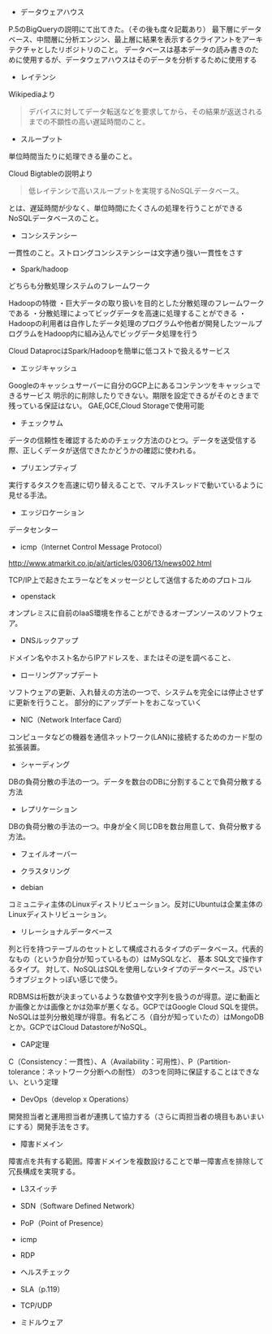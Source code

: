 - データウェアハウス

P.5のBigQueryの説明にて出てきた。（その後も度々記載あり）
最下層にデータベース、中間層に分析エンジン、最上層に結果を表示するクライアントをアーキテクチャとしたリポジトリのこと。
データベースは基本データの読み書きのために使用するが、データウェアハウスはそのデータを分析するために使用する

- レイテンシ

Wikipediaより

> デバイスに対してデータ転送などを要求してから、その結果が返送されるまでの不顕性の高い遅延時間のこと。

- スループット

単位時間当たりに処理できる量のこと。

Cloud Bigtableの説明より

> 低レイテンシで高いスループットを実現するNoSQLデータベース。

とは、遅延時間が少なく、単位時間にたくさんの処理を行うことができるNoSQLデータベースのこと。 

- コンシステンシー

一貫性のこと。ストロングコンシステンシーは文字通り強い一貫性をさす

- Spark/hadoop

どちらも分散処理システムのフレームワーク

Hadoopの特徴
・巨大データの取り扱いを目的とした分散処理のフレームワークである
・分散処理によってビッグデータを高速に処理することができる
・Hadoopの利用者は自作したデータ処理のプログラムや他者が開発したツールプログラムをHadoop内に組み込んでビッグデータ処理を行う

Cloud DataprocはSpark/Hadoopを簡単に低コストで扱えるサービス

- エッジキャッシュ

Googleのキャッシュサーバーに自分のGCP上にあるコンテンツをキャッシュできるサービス
明示的に削除したりできない。期限を設定できるがそのときまで残っている保証はない。
GAE,GCE,Cloud Storageで使用可能

- チェックサム

データの信頼性を確認するためのチェック方法のひとつ。データを送受信する際、正しくデータが送信できたかどうかの確認に使われる。

- プリエンプティブ

実行するタスクを高速に切り替えることで、マルチスレッドで動いているように見せる手法。

- エッジロケーション

データセンター

- icmp（Internet Control Message Protocol）

http://www.atmarkit.co.jp/ait/articles/0306/13/news002.html

TCP/IP上で起きたエラーなどをメッセージとして送信するためのプロトコル

- openstack

オンプレミスに自前のIaaS環境を作ることができるオープンソースのソフトウェア。

- DNSルックアップ

ドメイン名やホスト名からIPアドレスを、またはその逆を調べること、

- ローリングアップデート

ソフトウェアの更新、入れ替えの方法の一つで、システムを完全には停止させずに更新を行うこと。
部分的にアップデートをおこなっていく

- NIC（Network Interface Card）

コンピュータなどの機器を通信ネットワーク(LAN)に接続するためのカード型の拡張装置。

- シャーディング

DBの負荷分散の手法の一つ。データを数台のDBに分割することで負荷分散する方法

- レプリケーション

DBの負荷分散の手法の一つ。中身が全く同じDBを数台用意して、負荷分散する方法。

- フェイルオーバー
- クラスタリング

- debian 

コミュニティ主体のLinuxディストリビューション。反対にUbuntuは企業主体のLinuxディストリビューション。

- リレーショナルデータベース

列と行を持つテーブルのセットとして構成されるタイプのデータベース。代表的なもの（というか自分が知っているもの）はMySQLなど、
基本 SQL文で操作するタイプ。
対して、NoSQLはSQLを使用しないタイプのデータベース。JSでいうオブジェクトっぽい感じで使う。

RDBMSは桁数が決まっているような数値や文字列を扱うのが得意。逆に動画とか画像とかは画像とかは効率が悪くなる。GCPではGoogle Cloud SQLを提供。
NoSQLは並列分散処理が得意。有名どころ（自分が知っていたの）はMongoDBとか。GCPではCloud DatastoreがNoSQL。

- CAP定理

C（Consistency：一貫性）、A（Availability：可用性）、P（Partition-tolerance：ネットワーク分断への耐性）
の3つを同時に保証することはできない、という定理

- DevOps（develop x Operations）

開発担当者と運用担当者が連携して協力する（さらに両担当者の境目もあいまいにする）開発手法をさす。

- 障害ドメイン

障害点を共有する範囲。障害ドメインを複数設けることで単一障害点を排除して冗長構成を実現する。

- L3スイッチ

- SDN（Software Defined Network）

- PoP（Point of Presence）

- icmp

- RDP

- ヘルスチェック

- SLA（p.119）

- TCP/UDP

- ミドルウェア

